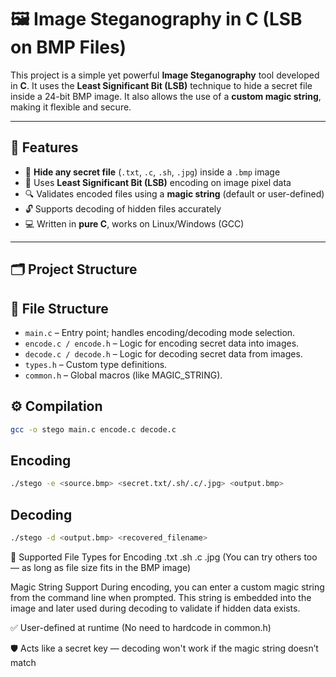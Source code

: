 # 🖼️ Image Steganography in C (LSB on BMP Files)

This project is a simple yet powerful **Image Steganography** tool developed in **C**. It uses the **Least Significant Bit (LSB)** technique to hide a secret file inside a 24-bit BMP image. It also allows the use of a **custom magic string**, making it flexible and secure.

---

## 🚀 Features

- 🔐 **Hide any secret file** (`.txt`, `.c`, `.sh`, `.jpg`) inside a `.bmp` image
- 🧠 Uses **Least Significant Bit (LSB)** encoding on image pixel data
- 🔍 Validates encoded files using a **magic string** (default or user-defined)
- 🔓 Supports decoding of hidden files accurately
- 💻 Written in **pure C**, works on Linux/Windows (GCC)

---

## 🗂️ Project Structure



## 📂 File Structure

- `main.c` – Entry point; handles encoding/decoding mode selection.
- `encode.c / encode.h` – Logic for encoding secret data into images.
- `decode.c / decode.h` – Logic for decoding secret data from images.
- `types.h` – Custom type definitions.
- `common.h` – Global macros (like MAGIC_STRING).

## ⚙️ Compilation

```bash
gcc -o stego main.c encode.c decode.c
```

## Encoding
```bash
./stego -e <source.bmp> <secret.txt/.sh/.c/.jpg> <output.bmp>
```

## Decoding
```bash
./stego -d <output.bmp> <recovered_filename>
```

🧪 Supported File Types for Encoding
.txt
.sh
.c
.jpg
(You can try others too — as long as file size fits in the BMP image)

Magic String Support
During encoding, you can enter a custom magic string from the command line when prompted.
This string is embedded into the image and later used during decoding to validate if hidden data exists.

✅ User-defined at runtime (No need to hardcode in common.h)

🛡️ Acts like a secret key — decoding won't work if the magic string doesn’t match
